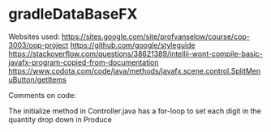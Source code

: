 # gradleDataBaseFX

Websites used:
  https://sites.google.com/site/profvanselow/course/cop-3003/oop-project
  https://github.com/google/styleguide
  https://stackoverflow.com/questions/38621389/intellij-wont-compile-basic-javafx-program-copied-from-documentation
  https://www.codota.com/code/java/methods/javafx.scene.control.SplitMenuButton/getItems
  
Comments on code:

  The initialize method in Controller.java has a for-loop to set each digit in the quantity drop down in Produce
